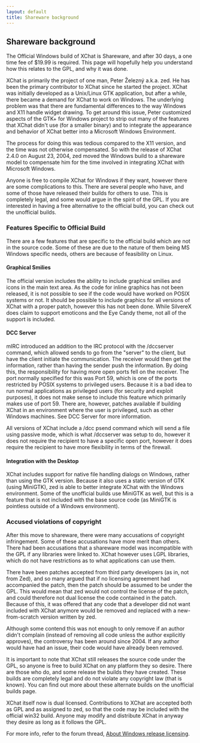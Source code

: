 ```yaml
---
layout: default
title: Shareware background
---
```


## Shareware background

The Official Windows build of XChat is Shareware, and after 30 days, a one time fee of $19.99 is required. This page will hopefully help you understand how this relates to the GPL, and why it was done.

XChat is primarily the project of one man, Peter Železný a.k.a. zed. He has been the primary contributor to XChat since he started the project. XChat was initially developed as a Unix/Linux GTK application, but after a while, there became a demand for XChat to work on Windows. The underlying problem was that there are fundamental differences to the way Windows and X11 handle widget drawing. To get around this issue, Peter customized aspects of the GTK+ for Windows project to strip out many of the features that XChat didn't use (for a smaller binary) and to integrate the appearance and behavior of XChat better into a Microsoft Windows Environment.

The process for doing this was tedious compared to the X11 version, and the time was not otherwise compensated. So with the release of XChat 2.4.0 on August 23, 2004, zed moved the Windows build to a shareware model to compensate him for the time involved in integrating XChat with Microsoft Windows.

Anyone is free to compile XChat for Windows if they want, however there are some complications to this. There are several people who have, and some of those have released their builds for others to use. This is completely legal, and some would argue in the spirit of the GPL. If you are interested in having a free alternative to the official build, you can check out the unofficial builds.

### Features Specific to Official Build

There are a few features that are specific to the official build which are not in the source code. Some of these are due to the nature of them being MS Windows specific needs, others are because of feasibility on Linux.

#### Graphical Smilies

The official version includes the ability to include graphical smilies and icons in the main text area. As the code for inline graphics has not been released, it is not possible to see if the code would have worked on POSIX systems or not. It should be possible to include graphics for all versions of XChat with a proper patch, however this has not been done. While SilvereX does claim to support emoticons and the Eye Candy theme, not all of the support is included.

#### DCC Server

mIRC introduced an addition to the IRC protocol with the /dccserver command, which allowed sends to go from the "server" to the client, but have the client initiate the communication. The receiver would then get the information, rather than having the sender push the information. By doing this, the responsibility for having more open ports fell on the receiver. The port normally specified for this was Port 59, which is one of the ports restricted by POSIX systems to privileged users. Because it is a bad idea to run normal applications as privileged users (for security and exploit purposes), it does not make sense to include this feature which primarily makes use of port 59. There are, however, patches available if building XChat in an environment where the user is privileged, such as other Windows machines. See DCC Server for more information.

All versions of XChat include a /dcc psend command which will send a file using passive mode, which is what /dccserver was setup to do, however it does not require the recipient to have a specific open port, however it does require the recipient to have more flexibility in terms of the firewall.

#### Integration with the Desktop

XChat includes support for native file handling dialogs on Windows, rather than using the GTK version. Because it also uses a static version of GTK (using MiniGTK), zed is able to better integrate XChat with the Windows environment. Some of the unofficial builds use MiniGTK as well, but this is a feature that is not included with the base source code (as MiniGTK is pointless outside of a Windows environment).

### Accused violations of copyright

After this move to shareware, there were many accusations of copyright infringement. Some of these accusations have more merit than others. There had been accusations that a shareware model was incompatible with the GPL if any libraries were linked to. XChat however uses LGPL libraries, which do not have restrictions as to what applications can use them.

There have been patches accepted from third party developers (as in, not from Zed), and so many argued that if no licensing agreement had accompanied the patch, then the patch should be assumed to be under the GPL. This would mean that zed would not control the license of the patch, and could therefore not dual license the code contained in the patch. Because of this, it was offered that any code that a developer did not want included with XChat anymore would be removed and replaced with a new-from-scratch version written by zed.

Although some contend this was not enough to only remove if an author didn't complain (instead of removing all code unless the author explicitly approves), the controversy has been around since 2004. If any author would have had an issue, their code would have already been removed.

It is important to note that XChat still releases the source code under the GPL, so anyone is free to build XChat on any platform they so desire. There are those who do, and some release the builds they have created. These builds are completely legal and do not violate any copyright law (that is known). You can find out more about these alternate builds on the unofficial builds page.

XChat itself now is dual licensed. Contributions to XChat are accepted both as GPL and as assigned to zed, so that the code may be included with the official win32 build. Anyone may modify and distribute XChat in anyway they desire as long as it follows the GPL.

For more info, refer to the forum thread, [About Windows release licensing](https://web.archive.org/web/20130814135648/http://forum.xchat.org/viewtopic.php?t=533).

